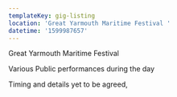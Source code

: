 ```yaml
---
templateKey: gig-listing
location: 'Great Yarmouth Maritime Festival '
datetime: '1599987657'
---
```

Great Yarmouth Maritime Festival

Various Public performances during the day

Timing and details yet to be agreed,
